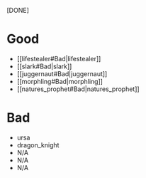 [DONE]
# Good
- [[lifestealer#Bad|lifestealer]]
- [[slark#Bad|slark]]
- [[juggernaut#Bad|juggernaut]]
- [[morphling#Bad|morphling]]
- [[natures_prophet#Bad|natures_prophet]]
# Bad
* ursa
* dragon_knight
* N/A
* N/A
* N/A